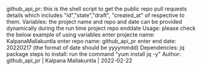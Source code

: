 github_api_pr: this is the shell script to get the public repo pull requests details which includes "id","state","draft", "created_at" of respective to them.
Variables: the project name and repo and date can be provided dynamically during the run time
project
repo
enddate
Usage: please check the below example of using variables
enter projecte name: KalpanaMallakuntla
enter repo name: github_api_pr
enter end date: 20220217 (the format of date should be yyyymmdd)
Dependencies: jq package
steps to install: run the command "yum install jq -y"
Author:
github_api_pr | Kalpana Mallakuntla | 2022-02-22
